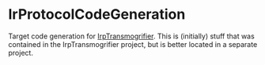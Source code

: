# IrProtocolCodeGeneration
Target code generation for [IrpTransmogrifier](https://github.com/bengtmartensson/IrpTransmogrifier).
This is (initially) stuff that was contained in the IrpTransmogrifier project,
but is better located in a separate project.
